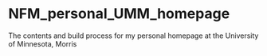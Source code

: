 NFM_personal_UMM_homepage
=========================

The contents and build process for my personal homepage at the University of Minnesota, Morris
